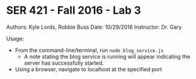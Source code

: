 # SER 421 - Fall 2016 - Lab 3
Authors:    Kyle Lords, Robbie Buss
Date:       10/29/2016
Instructor: Dr. Gary

Usage:
  - From the command-line/terminal, run `node blog_service.js`
    - A note stating the blog service is running will appear indicating the server has successfully started.
  - Using a browser, navigate to localhost at the specified port
